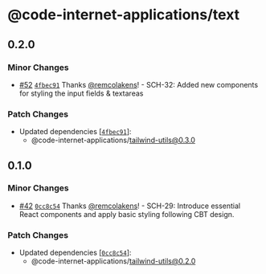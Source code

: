 # @code-internet-applications/text

## 0.2.0

### Minor Changes

- [#52](https://github.com/code-internet-applications/cbt-hydrogen/pull/52)
  [`4fbec91`](https://github.com/code-internet-applications/cbt-hydrogen/commit/4fbec9159ed266724d0e01ab92da3b76218d381e)
  Thanks [@remcolakens](https://github.com/remcolakens)! - SCH-32: Added new
  components for styling the input fields & textareas

### Patch Changes

- Updated dependencies
  [[`4fbec91`](https://github.com/code-internet-applications/cbt-hydrogen/commit/4fbec9159ed266724d0e01ab92da3b76218d381e)]:
  - @code-internet-applications/tailwind-utils@0.3.0

## 0.1.0

### Minor Changes

- [#42](https://github.com/code-internet-applications/cbt-hydrogen/pull/42)
  [`0cc8c54`](https://github.com/code-internet-applications/cbt-hydrogen/commit/0cc8c54ae980b2d14650f6f179090828ecd7876a)
  Thanks [@remcolakens](https://github.com/remcolakens)! - SCH-29: Introduce
  essential React components and apply basic styling following CBT design.

### Patch Changes

- Updated dependencies
  [[`0cc8c54`](https://github.com/code-internet-applications/cbt-hydrogen/commit/0cc8c54ae980b2d14650f6f179090828ecd7876a)]:
  - @code-internet-applications/tailwind-utils@0.2.0
